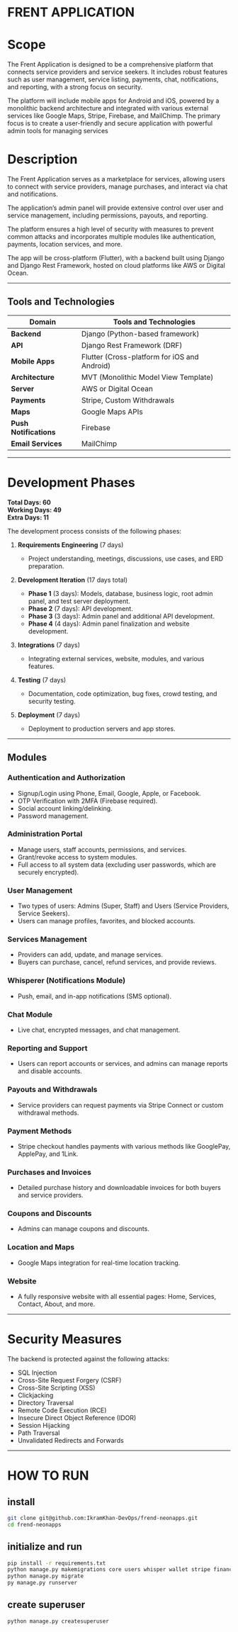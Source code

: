 
# FRENT APPLICATION


# Scope
The Frent Application is designed to be a comprehensive platform that connects service providers and service seekers. It includes robust features such as user management, service listing, payments, chat, notifications, and reporting, with a strong focus on security. 

The platform will include mobile apps for Android and iOS, powered by a monolithic backend architecture and integrated with various external services like Google Maps, Stripe, Firebase, and MailChimp. The primary focus is to create a user-friendly and secure application with powerful admin tools for managing services

# Description 
The Frent Application serves as a marketplace for services, allowing users to connect with service providers, manage purchases, and interact via chat and notifications. 

The application’s admin panel will provide extensive control over user and service management, including permissions, payouts, and reporting. 

The platform ensures a high level of security with measures to prevent common attacks and incorporates multiple modules like authentication, payments, location services, and more. 

The app will be cross-platform (Flutter), with a backend built using Django and Django Rest Framework, hosted on cloud platforms like AWS or Digital Ocean.
 

---
## Tools and Technologies

| Domain           | Tools and Technologies                      |
|------------------|---------------------------------------------|
| **Backend**       | Django (Python-based framework)             |
| **API**           | Django Rest Framework (DRF)                 |
| **Mobile Apps**   | Flutter (Cross-platform for iOS and Android)|
| **Architecture**  | MVT (Monolithic Model View Template)        |
| **Server**        | AWS or Digital Ocean                        |
| **Payments**      | Stripe, Custom Withdrawals                  |
| **Maps**          | Google Maps APIs                            |
| **Push Notifications** | Firebase                               |
| **Email Services**| MailChimp                                   |

---
# Development Phases


**Total Days: 60**  
**Working Days: 49**  
**Extra Days: 11**

The development process consists of the following phases:

1. **Requirements Engineering** (7 days)
   - Project understanding, meetings, discussions, use cases, and ERD preparation.

2. **Development Iteration** (17 days total)
   - **Phase 1** (3 days): Models, database, business logic, root admin panel, and test server deployment.
   - **Phase 2** (7 days): API development.
   - **Phase 3** (3 days): Admin panel and additional API development.
   - **Phase 4** (4 days): Admin panel finalization and website development.

3. **Integrations** (7 days)
   - Integrating external services, website, modules, and various features.

4. **Testing** (7 days)
   - Documentation, code optimization, bug fixes, crowd testing, and security testing.

5. **Deployment** (7 days)
   - Deployment to production servers and app stores.

---

## Modules

### Authentication and Authorization
- Signup/Login using Phone, Email, Google, Apple, or Facebook.
- OTP Verification with 2MFA (Firebase required).
- Social account linking/delinking.
- Password management.

### Administration Portal
- Manage users, staff accounts, permissions, and services.
- Grant/revoke access to system modules.
- Full access to all system data (excluding user passwords, which are securely encrypted).

### User Management
- Two types of users: Admins (Super, Staff) and Users (Service Providers, Service Seekers).
- Users can manage profiles, favorites, and blocked accounts.

### Services Management
- Providers can add, update, and manage services.
- Buyers can purchase, cancel, refund services, and provide reviews.

### Whisperer (Notifications Module)
- Push, email, and in-app notifications (SMS optional).

### Chat Module
- Live chat, encrypted messages, and chat management.

### Reporting and Support
- Users can report accounts or services, and admins can manage reports and disable accounts.

### Payouts and Withdrawals
- Service providers can request payments via Stripe Connect or custom withdrawal methods.

### Payment Methods
- Stripe checkout handles payments with various methods like GooglePay, ApplePay, and 1Link.

### Purchases and Invoices
- Detailed purchase history and downloadable invoices for both buyers and service providers.

### Coupons and Discounts
- Admins can manage coupons and discounts.

### Location and Maps
- Google Maps integration for real-time location tracking.

### Website
- A fully responsive website with all essential pages: Home, Services, Contact, About, and more.

---

# Security Measures

The backend is protected against the following attacks:

- SQL Injection
- Cross-Site Request Forgery (CSRF)
- Cross-Site Scripting (XSS)
- Clickjacking
- Directory Traversal
- Remote Code Execution (RCE)
- Insecure Direct Object Reference (IDOR)
- Session Hijacking
- Path Traversal
- Unvalidated Redirects and Forwards

---

# HOW TO RUN

## install

```bash
git clone git@github.com:IkramKhan-DevOps/frend-neonapps.git
cd frend-neonapps
```

## initialize and run

```bash
pip install -r requirements.txt
python manage.py makemigrations core users whisper wallet stripe finance order services
python manage.py migrate
py manage.py runserver
```

## create superuser

```bash
python manage.py createsuperuser
```

